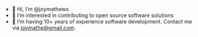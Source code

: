 - 👋 Hi, I’m @joymathews
- 👀 I’m interested in contributing to open source software solutions 
- 🌱 I’m having 10+ years of experience software development. Contact me via joymathe@gmail.com.

<!---
joymathews/joymathews is a ✨ special ✨ repository because its `README.md` (this file) appears on your GitHub profile.
You can click the Preview link to take a look at your changes.
--->
